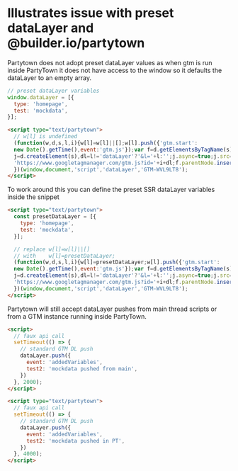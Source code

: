 # Illustrates issue with preset dataLayer and @builder.io/partytown

Partytown does not adopt preset dataLayer values as when gtm is run inside PartyTown it does not have access to the
window so it defaults the dataLayer to an empty array.

```js
// preset dataLayer variables
window.dataLayer = [{
  type: 'homepage',
  test: 'mockdata',
}];
```

```html
<script type="text/partytown">
  // w[l] is undefined
  (function(w,d,s,l,i){w[l]=w[l]||[];w[l].push({'gtm.start':
  new Date().getTime(),event:'gtm.js'});var f=d.getElementsByTagName(s)[0],
  j=d.createElement(s),dl=l!='dataLayer'?'&l='+l:'';j.async=true;j.src=
  'https://www.googletagmanager.com/gtm.js?id='+i+dl;f.parentNode.insertBefore(j,f);
  })(window,document,'script','dataLayer','GTM-WVL9LT8');
</script>
```

To work around this you can define the preset SSR dataLayer variables inside the snippet

```html
<script type="text/partytown">
  const presetDataLayer = [{
    type: 'homepage',
    test: 'mockdata',
  }];

  // replace w[l]=w[l]||[]
  // with    w[l]=presetDataLayer;
  (function(w,d,s,l,i){w[l]=presetDataLayer;w[l].push({'gtm.start':
  new Date().getTime(),event:'gtm.js'});var f=d.getElementsByTagName(s)[0],
  j=d.createElement(s),dl=l!='dataLayer'?'&l='+l:'';j.async=true;j.src=
  'https://www.googletagmanager.com/gtm.js?id='+i+dl;f.parentNode.insertBefore(j,f);
  })(window,document,'script','dataLayer','GTM-WVL9LT8');
</script>

```

Partytown will still accept dataLayer pushes from main thread scripts or from a GTM instance running inside PartyTown.

```html
<script>
  // faux api call
  setTimeout(() => {
    // standard GTM DL push
    dataLayer.push({
      event: 'addedVariables',
      test2: 'mockdata pushed from main',
    })
  }, 2000);
</script>
```

```html
<script type="text/partytown">
  // faux api call
  setTimeout(() => {
    // standard GTM DL push
    dataLayer.push({
      event: 'addedVariables',
      test2: 'mockdata pushed in PT',
    })
  }, 4000);
</script>
```
